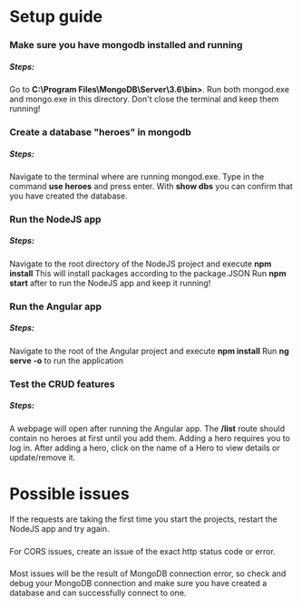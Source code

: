 # Setup guide

### Make sure you have mongodb installed and running 

##### Steps:

Go to <b>C:\Program Files\MongoDB\Server\3.6\bin></b>.
Run both mongod.exe and mongo.exe in this directory. 
Don't close the terminal and keep them running!

### Create a database "heroes" in mongodb

##### Steps: 

Navigate to the terminal where are running mongod.exe.
Type in the command <b>use heroes</b> and press enter.
With <b>show dbs</b> you can confirm that you have created the database.

### Run the NodeJS app 

##### Steps:

Navigate to the root directory of the NodeJS project and execute <b>npm install</b>
This will install packages according to the package.JSON
Run <b>npm start</b> after to run the NodeJS app and keep it running!

### Run the Angular app

##### Steps: 

Navigate to the root of the Angular project and execute <b>npm install</b> 
Run <b>ng serve -o</b> to run the application

### Test the CRUD features

##### Steps:

A webpage will open after running the Angular app. The <b>/list</b> route should contain no heroes at first until you add them.
Adding a hero requires you to log in. After adding a hero, click on the name of a Hero to view details or update/remove it.

# Possible issues

If the requests are taking the first time you start the projects, restart the NodeJS app and try again.
###
For CORS issues, create an issue of the exact http status code or error.
###
Most issues will be the result of MongoDB connection error, so check and debug your MongoDB connection and make sure you have created a database and can successfully connect to one. 
